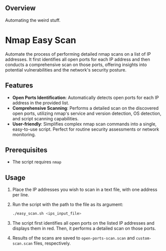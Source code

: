 ## Overview

Automating the weird stuff.

# Nmap Easy Scan

Automate the process of performing detailed nmap scans on a list of IP addresses. It first identifies all open ports for each IP address and then conducts a comprehensive scan on those ports, offering insights into potential vulnerabilities and the network's security posture.

## Features

- **Open Ports Identification**: Automatically detects open ports for each IP address in the provided list.
- **Comprehensive Scanning**: Performs a detailed scan on the discovered open ports, utilizing nmap's service and version detection, OS detection, and script scanning capabilities.
- **User-friendly**: Simplifies complex nmap scan commands into a single, easy-to-use script. Perfect for routine security assessments or network monitoring.

## Prerequisites

- The script requires `nmap`

## Usage

1. Place the IP addresses you wish to scan in a text file, with one address per line.
2. Run the script with the path to the file as its argument:

    ```bash
    ./easy_scan.sh <ips_input_file>
    ```

3. The script first identifies all open ports on the listed IP addresses and displays them in red. Then, it performs a detailed scan on those ports.

4. Results of the scans are saved to `open-ports-scan.scan` and `custom-scan.scan` files, respectively.
